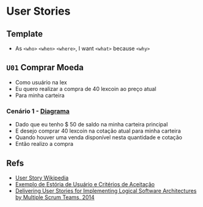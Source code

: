 # User Stories

## Template
- As `<who>` `<when>` `<where>`, I want `<what>` because `<why>` 

## `U01` Comprar Moeda
- Como usuário na lex
- Eu quero realizar a compra de 40 lexcoin ao preço atual
- Para minha carteira

### Cenário 1 - [Diagrama](https://balsamiq.cloud/s96ib5a/pg260a7)
- Dado que eu tenho $ 50 de saldo na minha carteira principal
- E desejo comprar 40 lexcoin na cotação atual para minha carteira
- Quando houver uma venda disponível nesta quantidade e cotação
- Então realizo a compra

## Refs
- [User Story Wikipedia](https://en.wikipedia.org/wiki/User_story)
- [Exemplo de Estória de Usuário e Critérios de Aceitação](https://www.researchgate.net/figure/Figura-2-Exemplo-de-historia-de-usuario_fig2_228842194)
- [Delivering User Stories for Implementing Logical Software Architectures by Multiple Scrum Teams, 2014](https://sci-hub.se/10.1007/978-3-319-09150-1_55)
